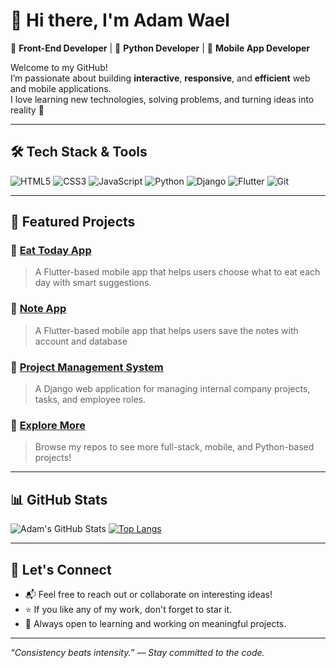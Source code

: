 # 👋 Hi there, I'm Adam Wael

🎨 **Front-End Developer** | 🐍 **Python Developer** | 📱 **Mobile App Developer**

Welcome to my GitHub!  
I’m passionate about building **interactive**, **responsive**, and **efficient** web and mobile applications.  
I love learning new technologies, solving problems, and turning ideas into reality 🚀

---

## 🛠️ Tech Stack & Tools

![HTML5](https://img.shields.io/badge/HTML5-E34F26?logo=html5&logoColor=white&style=flat-square)
![CSS3](https://img.shields.io/badge/CSS3-1572B6?logo=css3&logoColor=white&style=flat-square)
![JavaScript](https://img.shields.io/badge/JavaScript-F7DF1E?logo=javascript&logoColor=black&style=flat-square)
![Python](https://img.shields.io/badge/Python-3776AB?logo=python&logoColor=white&style=flat-square)
![Django](https://img.shields.io/badge/Django-092E20?logo=django&logoColor=white&style=flat-square)
![Flutter](https://img.shields.io/badge/Flutter-02569B?logo=flutter&logoColor=white&style=flat-square)
![Git](https://img.shields.io/badge/Git-F05032?logo=git&logoColor=white&style=flat-square)

---

## 🚀 Featured Projects

### 📱 [Eat Today App](https://github.com/adamwassal/eat_today_flutter)
> A Flutter-based mobile app that helps users choose what to eat each day with smart suggestions.

### 📱 [Note App](https://github.com/adamwassal/note_app)
> A Flutter-based mobile app that helps users save the notes with account and database

### 🏢 [Project Management System](https://github.com/adamwassal/project_management_django)
> A Django web application for managing internal company projects, tasks, and employee roles.

### 🔎 [Explore More](https://github.com/adamwassal?tab=repositories)
> Browse my repos to see more full-stack, mobile, and Python-based projects!

---

## 📊 GitHub Stats

![Adam's GitHub Stats](https://github-readme-stats.vercel.app/api?username=adamwassal&show_icons=true&theme=radical)
[![Top Langs](https://github-readme-stats.vercel.app/api/top-langs/?username=adamwassal&layout=compact&theme=radical)](https://github.com/anuraghazra/github-readme-stats)

---

## 🌟 Let's Connect

- 📬 Feel free to reach out or collaborate on interesting ideas!
- ⭐ If you like any of my work, don't forget to star it.
- 📢 Always open to learning and working on meaningful projects.

---

_“Consistency beats intensity.” — Stay committed to the code._

